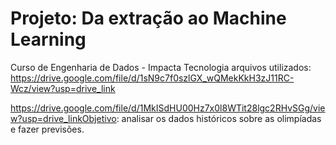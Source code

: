 # Projeto: Da extração ao Machine Learning
Curso de Engenharia de Dados - Impacta Tecnologia
arquivos utilizados:
https://drive.google.com/file/d/1sN9c7f0szlGX_wQMekKkH3zJ11RC-Wcz/view?usp=drive_link

https://drive.google.com/file/d/1MkISdHU00Hz7x0l8WTit28lgc2RHvSGg/view?usp=drive_linkObjetivo: analisar os dados históricos sobre as olimpíadas e fazer previsões.
